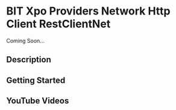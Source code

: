 # BIT Xpo Providers Network Http Client RestClientNet

Coming Soon...

## Description

## Getting Started

## YouTube Videos



